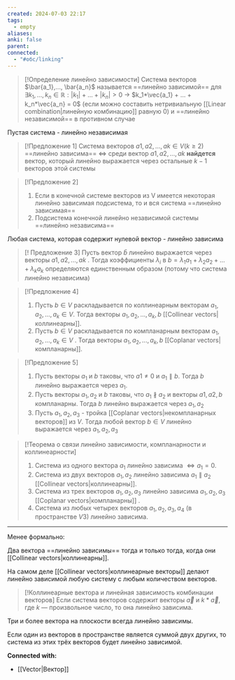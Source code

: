 ```yaml
---
created: 2024-07-03 22:17
tags:
  - empty
aliases: 
anki: false
parent: 
connected:
  - "#обс/linking"
---
```


> [!Определение линейно зависимости]
> Система векторов $\bar{a_1},..., \bar{a_n}$ называется ==линейно зависимой== для $\exists k_1,...,k_n \in \mathbb{R}: |k_1| + ... + |k_n| > 0$ -> $k_1*\vec{a_1} + ... + k_n*\vec{a_n} = 0$  (если можно составить нетривиальную [[Linear combination|линейную комбинацию]] равную 0)
> и ==линейно независимой== в противном случае

Пустая система - линейно независимая

> [!Предложение 1]
> Система векторов $a1, a2, . . . , ak ∈ V (k ≥ 2)$ ==линейно зависима== $\Leftrightarrow$ среди вектор $a1, a2, . . . , ak$ **найдется** вектор, который линейно выражается через остальные $k − 1$ векторов этой системы

> [!Предложение 2]
> 1) Если в конечной системе векторов из V имеется некоторая линейно зависимая подсистема, то и вся система ==линейно зависимая==
> 2) Подсистема конечной линейно независимой системы ==линейно независима==

Любая система, которая содержит нулевой вектор - линейно зависима

> [! Предложение 3]
> Пусть вектор $\bar{b}$ линейно выражается через векторы $a1, a2, . . . , ak$ .
> Тогда коэффициенты $λ_i$ в $b=λ_1a_1 +λ_2a_2 +...+λ_ka_k$ определяются единственным образом (потому что система линейно независима)

> [!Предложение 4]
> 1. Пусть $b \in V$ раскладывается по коллинеарным векторам $a_1,a_2,...,a_k \in V.$ Тогда векторы $a_1,a_2,...,a_k,b$  [[Collinear vectors|коллинеарны]].
> 2. Пусть $b \in V$ раскладывается по компланарным векторам $a_1, a_2, . . . , a_k \in V$ . Тогда векторы $a_1, a_2, . . . , a_k, b$ [[Coplanar vectors|компланарны]].

> [!Предложение 5]
> 1. Пусть векторы $a_1$ и $b$ таковы, что $a1 \ne 0$ и $a_1 \parallel b$. Тогда $b$ линейно выражается через $a_1$. 
> 2. Пусть векторы $a_1, a_2$ и $b$ таковы, что $a_1 \nparallel a_2$ и векторы $a1, a2, b$ компланарны. Тогда $b$ линейно выражается через $a_1, a_2$
> 3. Пусть $a_1, a_2, a_3$ - тройка [[Coplanar vectors|некомпланарных векторов]] из $V$. Тогда любой вектор $b \in V$ линейно выражается через $a_1, a_2, a_3$
 

> [!Теорема о связи линейно зависимости, компланарности и коллинеарности]
> 1. Система из одного вектора $a_1$ линейно зависима $\Leftrightarrow a_1 = 0$. 
> 2. Система из двух векторов $a_1, a_2$ линейно зависима $a_1 \parallel a_2$ [[Collinear vectors|коллинеарны]]. 
> 3. Система из трех векторов $a_1, a_2, a_3$ линейно зависима $a_1, a_2, a_3$ [[Coplanar vectors|компланарны]] . 
> 4. Система из любых четырех векторов $a_1, a_2, a_3, a_4$ (в пространстве $V3$) линейно зависима.



---

Менее формально:

Два вектора ==линейно зависимы== тогда и только тогда, когда они [[Collinear vectors|коллинеарны]].

На самом деле [[Collinear vectors|коллинеарные векторы]]  делают линейно зависимой любую систему с любым количеством векторов.

>[!Коллинеарные вектора и линейная зависимость комбинации векторов]
> Если система векторов содержит векторы $\vec{a} \text{ и } k*\vec{a} \text{, где } k$  — произвольное число, то она линейно зависима.

Три и более вектора на плоскости всегда линейно зависимы.

Если один из векторов в пространстве является суммой двух других, то система из этих трёх векторов будет линейно зависимой.





**Connected with:**
- [[Vector|Вектор]] 



